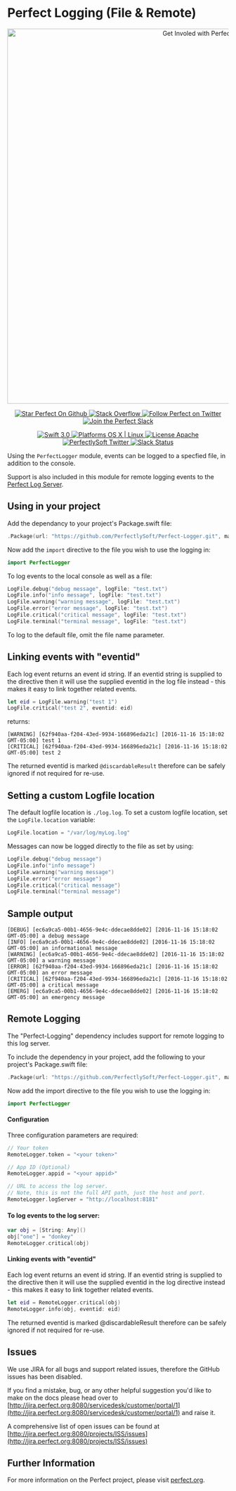 # Perfect Logging (File & Remote)

<p align="center">
    <a href="http://perfect.org/get-involved.html" target="_blank">
        <img src="http://perfect.org/assets/github/perfect_github_2_0_0.jpg" alt="Get Involed with Perfect!" width="854" />
    </a>
</p>

<p align="center">
    <a href="https://github.com/PerfectlySoft/Perfect" target="_blank">
        <img src="http://www.perfect.org/github/Perfect_GH_button_1_Star.jpg" alt="Star Perfect On Github" />
    </a>  
    <a href="http://stackoverflow.com/questions/tagged/perfect" target="_blank">
        <img src="http://www.perfect.org/github/perfect_gh_button_2_SO.jpg" alt="Stack Overflow" />
    </a>  
    <a href="https://twitter.com/perfectlysoft" target="_blank">
        <img src="http://www.perfect.org/github/Perfect_GH_button_3_twit.jpg" alt="Follow Perfect on Twitter" />
    </a>  
    <a href="http://perfect.ly" target="_blank">
        <img src="http://www.perfect.org/github/Perfect_GH_button_4_slack.jpg" alt="Join the Perfect Slack" />
    </a>
</p>

<p align="center">
    <a href="https://developer.apple.com/swift/" target="_blank">
        <img src="https://img.shields.io/badge/Swift-3.0-orange.svg?style=flat" alt="Swift 3.0">
    </a>
    <a href="https://developer.apple.com/swift/" target="_blank">
        <img src="https://img.shields.io/badge/Platforms-OS%20X%20%7C%20Linux%20-lightgray.svg?style=flat" alt="Platforms OS X | Linux">
    </a>
    <a href="http://perfect.org/licensing.html" target="_blank">
        <img src="https://img.shields.io/badge/License-Apache-lightgrey.svg?style=flat" alt="License Apache">
    </a>
    <a href="http://twitter.com/PerfectlySoft" target="_blank">
        <img src="https://img.shields.io/badge/Twitter-@PerfectlySoft-blue.svg?style=flat" alt="PerfectlySoft Twitter">
    </a>
    <a href="http://perfect.ly" target="_blank">
        <img src="http://perfect.ly/badge.svg" alt="Slack Status">
    </a>
</p>

Using the `PerfectLogger` module, events can be logged to a specfied file, in addition to the console.

Support is also included in this module for remote logging events to the [Perfect Log Server](https://github.com/PerfectServers/Perfect-LogServer).

## Using in your project

Add the dependancy to your project's Package.swift file:

``` swift
.Package(url: "https://github.com/PerfectlySoft/Perfect-Logger.git", majorVersion: 3),
```

Now add the `import` directive to the file you wish to use the logging in:

``` swift
import PerfectLogger
```

To log events to the local console as well as a file:

``` swift
LogFile.debug("debug message", logFile: "test.txt")
LogFile.info("info message", logFile: "test.txt")
LogFile.warning("warning message", logFile: "test.txt")
LogFile.error("error message", logFile: "test.txt")
LogFile.critical("critical message", logFile: "test.txt")
LogFile.terminal("terminal message", logFile: "test.txt")
```

To log to the default file, omit the file name parameter.

## Linking events with "eventid"

Each log event returns an event id string. If an eventid string is supplied to the directive then it will use the supplied eventid in the log file instead - this makes it easy to link together related events.

``` swift
let eid = LogFile.warning("test 1")
LogFile.critical("test 2", eventid: eid)
```

returns:

```
[WARNING] [62f940aa-f204-43ed-9934-166896eda21c] [2016-11-16 15:18:02 GMT-05:00] test 1
[CRITICAL] [62f940aa-f204-43ed-9934-166896eda21c] [2016-11-16 15:18:02 GMT-05:00] test 2
```

The returned eventid is marked `@discardableResult` therefore can be safely ignored if not required for re-use.


## Setting a custom Logfile location

The default logfile location is `./log.log`. To set a custom logfile location, set the `LogFile.location` variable:

``` swift
LogFile.location = "/var/log/myLog.log"
```

Messages can now be logged directly to the file as set by using:

``` swift
LogFile.debug("debug message")
LogFile.info("info message")
LogFile.warning("warning message")
LogFile.error("error message")
LogFile.critical("critical message")
LogFile.terminal("terminal message")
```

## Sample output

```
[DEBUG] [ec6a9ca5-00b1-4656-9e4c-ddecae8dde02] [2016-11-16 15:18:02 GMT-05:00] a debug message
[INFO] [ec6a9ca5-00b1-4656-9e4c-ddecae8dde02] [2016-11-16 15:18:02 GMT-05:00] an informational message
[WARNING] [ec6a9ca5-00b1-4656-9e4c-ddecae8dde02] [2016-11-16 15:18:02 GMT-05:00] a warning message
[ERROR] [62f940aa-f204-43ed-9934-166896eda21c] [2016-11-16 15:18:02 GMT-05:00] an error message
[CRITICAL] [62f940aa-f204-43ed-9934-166896eda21c] [2016-11-16 15:18:02 GMT-05:00] a critical message
[EMERG] [ec6a9ca5-00b1-4656-9e4c-ddecae8dde02] [2016-11-16 15:18:02 GMT-05:00] an emergency message
```

## Remote Logging

The "Perfect-Logging" dependency includes support for remote logging to this log server.

To include the dependency in your project, add the following to your project's Package.swift file:

``` swift
.Package(url: "https://github.com/PerfectlySoft/Perfect-Logger.git", majorVersion: 1),
```

Now add the import directive to the file you wish to use the logging in:

``` swift 
import PerfectLogger
```

#### Configuration
Three configuration parameters are required:

``` swift
// Your token
RemoteLogger.token = "<your token>"

// App ID (Optional)
RemoteLogger.appid = "<your appid>"

// URL to access the log server. 
// Note, this is not the full API path, just the host and port.
RemoteLogger.logServer = "http://localhost:8181"

```


#### To log events to the log server:

``` swift
var obj = [String: Any]()
obj["one"] = "donkey"
RemoteLogger.critical(obj)
```

#### Linking events with "eventid"

Each log event returns an event id string. If an eventid string is supplied to the directive then it will use the supplied eventid in the log directive instead - this makes it easy to link together related events.

``` swift
let eid = RemoteLogger.critical(obj)
RemoteLogger.info(obj, eventid: eid)
```

The returned eventid is marked @discardableResult therefore can be safely ignored if not required for re-use.


## Issues

We use JIRA for all bugs and support related issues, therefore the GitHub issues has been disabled.

If you find a mistake, bug, or any other helpful suggestion you'd like to make on the docs please head over to [http://jira.perfect.org:8080/servicedesk/customer/portal/1](http://jira.perfect.org:8080/servicedesk/customer/portal/1) and raise it.

A comprehensive list of open issues can be found at [http://jira.perfect.org:8080/projects/ISS/issues](http://jira.perfect.org:8080/projects/ISS/issues)



## Further Information
For more information on the Perfect project, please visit [perfect.org](http://perfect.org).
